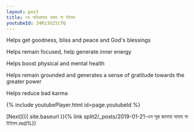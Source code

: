```yaml
---
layout: post
title: ওম অভিরামাযা নামায গা টাইমস
youtubeId: 34Rz3UZtCfQ
---
```

 
 
Helps get goodness, bliss and peace and God's blessings
 
Helps remain focused, help generate inner energy 
 
Helps boost physical and mental health 
 
Helps remain grounded and generates a sense of gratitude towards the greater power 
 
Helps reduce bad karma
 
 
 
 


{% include youtubePlayer.html id=page.youtubeId %}
 
[Next]({{ site.baseurl }}{% link  split2/_posts/2019-01-21-ওম সূরা জানাযা নামায গা টাইমস.md%})
 
